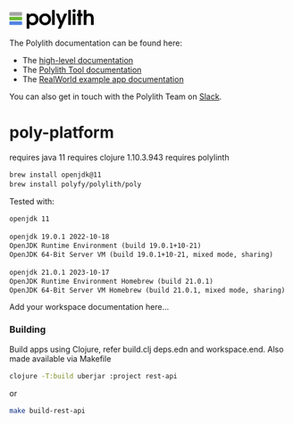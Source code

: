 <img src="logo.png" width="30%" alt="Polylith" id="logo">

The Polylith documentation can be found here:

- The [high-level documentation](https://polylith.gitbook.io/polylith)
- The [Polylith Tool documentation](https://polylith.gitbook.io/polylith/poly)
- The [RealWorld example app documentation](https://github.com/furkan3ayraktar/clojure-polylith-realworld-example-app)

You can also get in touch with the Polylith Team on [Slack](https://clojurians.slack.com/archives/C013B7MQHJQ).

<h1>poly-platform</h1>

requires java 11
requires clojure 1.10.3.943
requires polylinth

```bash
brew install openjdk@11
brew install polyfy/polylith/poly
```

Tested with:

```
openjdk 11

openjdk 19.0.1 2022-10-18
OpenJDK Runtime Environment (build 19.0.1+10-21)
OpenJDK 64-Bit Server VM (build 19.0.1+10-21, mixed mode, sharing)

openjdk 21.0.1 2023-10-17
OpenJDK Runtime Environment Homebrew (build 21.0.1)
OpenJDK 64-Bit Server VM Homebrew (build 21.0.1, mixed mode, sharing)
```

<p>Add your workspace documentation here...</p>


### Building

<p>Build apps using Clojure, refer build.clj deps.edn and workspace.end. Also made available via Makefile</p>

```bash
clojure -T:build uberjar :project rest-api
```

or

```bash
make build-rest-api
```